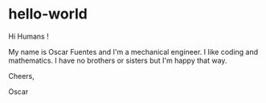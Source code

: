 # hello-world

Hi Humans !

My name is Oscar Fuentes and I'm a mechanical engineer. I like coding and mathematics.
I have no brothers or sisters but I'm happy that way.

Cheers,

Oscar 
